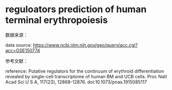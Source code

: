 # reguloators prediction of human terminal erythropoiesis
数据来源：

data source:
https://www.ncbi.nlm.nih.gov/geo/query/acc.cgi?acc=GSE150774


参考文献：

reference:
Putative regulators for the continuum of erythroid differentiation revealed by single-cell transcriptome of human BM and UCB cells. Proc Natl Acad Sci U S A, 117(23), 12868-12876. doi:10.1073/pnas.1915085117
